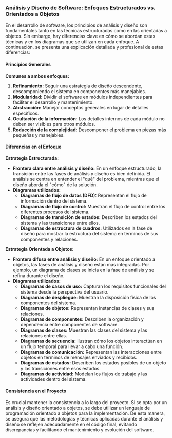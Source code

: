 ### Análisis y Diseño de Software: Enfoques Estructurados vs. Orientados a Objetos

En el desarrollo de software, los principios de análisis y diseño son fundamentales tanto en las técnicas estructuradas como en las orientadas a objetos. Sin embargo, hay diferencias clave en cómo se abordan estas técnicas y en los diagramas que se utilizan en cada enfoque. A continuación, se presenta una explicación detallada y profesional de estas diferencias:

#### Principios Generales

**Comunes a ambos enfoques:**
1. **Refinamiento:** Seguir una estrategia de diseño descendente, descomponiendo el sistema en componentes más manejables.
2. **Modularidad:** Dividir el software en módulos independientes para facilitar el desarrollo y mantenimiento.
3. **Abstracción:** Manejar conceptos generales en lugar de detalles específicos.
4. **Ocultación de la información:** Los detalles internos de cada módulo no deben ser visibles para otros módulos.
5. **Reducción de la complejidad:** Descomponer el problema en piezas más pequeñas y manejables.

#### Diferencias en el Enfoque

**Estrategia Estructurada:**
- **Frontera clara entre análisis y diseño:** En un enfoque estructurado, la transición entre las fases de análisis y diseño es bien definida. El análisis se centra en entender el "qué" del problema, mientras que el diseño aborda el "cómo" de la solución.
- **Diagramas utilizados:**
  - **Diagramas de flujo de datos (DFD):** Representan el flujo de información dentro del sistema.
  - **Diagramas de flujo de control:** Muestran el flujo de control entre los diferentes procesos del sistema.
  - **Diagramas de transición de estados:** Describen los estados del sistema y las transiciones entre ellos.
  - **Diagramas de estructura de cuadros:** Utilizados en la fase de diseño para mostrar la estructura del sistema en términos de sus componentes y relaciones.

**Estrategia Orientada a Objetos:**
- **Frontera difusa entre análisis y diseño:** En un enfoque orientado a objetos, las fases de análisis y diseño están más integradas. Por ejemplo, un diagrama de clases se inicia en la fase de análisis y se refina durante el diseño.
- **Diagramas utilizados:**
  - **Diagramas de casos de uso:** Capturan los requisitos funcionales del sistema desde la perspectiva del usuario.
  - **Diagramas de despliegue:** Muestran la disposición física de los componentes del sistema.
  - **Diagramas de objetos:** Representan instancias de clases y sus relaciones.
  - **Diagramas de componentes:** Describen la organización y dependencia entre componentes de software.
  - **Diagramas de clases:** Muestran las clases del sistema y las relaciones entre ellas.
  - **Diagramas de secuencia:** Ilustran cómo los objetos interactúan en un flujo temporal para llevar a cabo una función.
  - **Diagramas de comunicación:** Representan las interacciones entre objetos en términos de mensajes enviados y recibidos.
  - **Diagramas de estados:** Describen los estados posibles de un objeto y las transiciones entre esos estados.
  - **Diagramas de actividad:** Modelan los flujos de trabajo y las actividades dentro del sistema.

#### Consistencia en el Proyecto

Es crucial mantener la consistencia a lo largo del proyecto. Si se opta por un análisis y diseño orientado a objetos, se debe utilizar un lenguaje de programación orientado a objetos para la implementación. De esta manera, se asegura que las metodologías y técnicas aplicadas durante el análisis y diseño se reflejen adecuadamente en el código final, evitando discrepancias y facilitando el mantenimiento y evolución del software.
